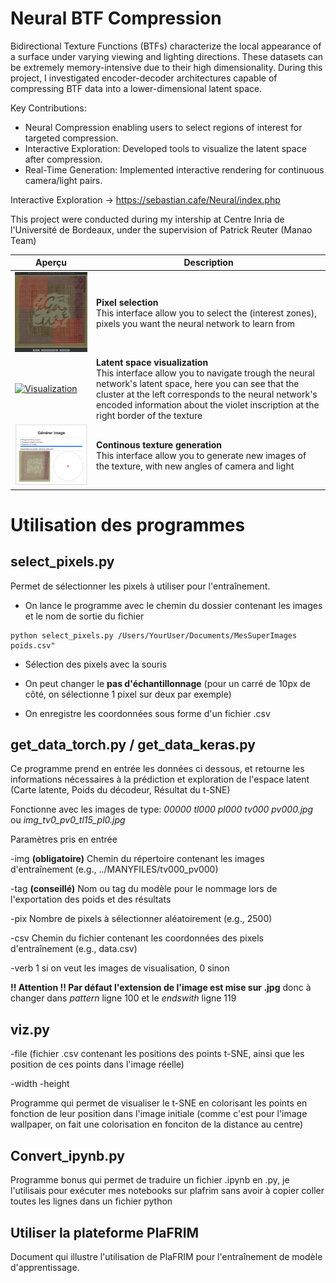 # Neural BTF Compression

Bidirectional Texture Functions (BTFs) characterize the local appearance of a surface under varying viewing and lighting directions. 
These datasets can be extremely memory-intensive due to their high dimensionality.
During this project, I investigated encoder-decoder architectures capable of compressing BTF data into a lower-dimensional latent space.

Key Contributions:

- Neural Compression enabling users to select regions of interest for targeted compression.
- Interactive Exploration: Developed tools to visualize the latent space after compression.
- Real-Time Generation: Implemented interactive rendering for continuous camera/light pairs.

Interactive Exploration -> https://sebastian.cafe/Neural/index.php

This project were conducted during my intership at Centre Inria de l'Université de Bordeaux, under the supervision of Patrick Reuter (Manao Team)


| Aperçu | Description |
|---|---|
| <a href="assets/select.png"><img src="assets/select.png" alt="Selection" width="260"></a> | **Pixel selection**<br>This interface allow you to select the (interest zones), pixels you want the neural network to learn from|
| <a href="assets/viz.png"><img src="assets/viz.png" alt="Visualization" width="260"></a> | **Latent space visualization**<br>This interface allow you to navigate trough the neural network's latent space, here you can see that the cluster at the left corresponds to the neural network's encoded information about the violet inscription at the right border of the texture|
| <a href="assets/gen.png"><img src="assets/gen.png" alt="Generation" width="260"></a> | **Continous texture generation**<br>This interface allow you to generate new images of the texture, with new angles of camera and light|



# Utilisation des programmes

## select_pixels.py

Permet de sélectionner les pixels à utiliser pour l'entraînement.

- On lance le programme avec le chemin du dossier contenant les images et le nom de sortie du fichier
```
python select_pixels.py /Users/YourUser/Documents/MesSuperImages poids.csv"
```

- Sélection des pixels avec la souris

- On peut changer le **pas d'échantillonnage** (pour un carré de 10px de côté, on sélectionne 1 pixel sur deux par exemple)

- On enregistre les coordonnées sous forme d'un fichier .csv


## get_data_torch.py / get_data_keras.py

Ce programme prend en entrée les données ci dessous, et retourne les informations nécessaires à la prédiction et exploration de l'espace latent (Carte latente, Poids du décodeur, Résultat du t-SNE)

Fonctionne avec les images de type: *00000 tl000 pl000 tv000 pv000.jpg* ou *img_tv0_pv0_tl15_pl0.jpg*

Paramètres pris en entrée

-img **(obligatoire)**
Chemin du répertoire contenant les images d'entraînement (e.g., ../MANYFILES/tv000_pv000)

-tag **(conseillé)**
Nom ou tag du modèle pour le nommage lors de l'exportation des poids et des résultats

-pix 
Nombre de pixels à sélectionner aléatoirement (e.g., 2500)

-csv
Chemin du fichier contenant les coordonnées des pixels d'entraînement (e.g., data.csv)

-verb
1 si on veut les images de visualisation, 0 sinon

**!! Attention !! Par défaut l'extension de l'image est mise sur .jpg**
donc à changer dans *pattern* ligne 100 et le *endswith* ligne 119

## viz.py

-file (fichier .csv contenant les positions des points t-SNE, ainsi que les position de ces points dans l'image réelle)

-width
-height


Programme qui permet de visualiser le t-SNE en colorisant les points en fonction de leur position dans l'image initiale
(comme c'est pour l'image wallpaper, on fait une colorisation en fonciton de la distance au centre)

## Convert_ipynb.py

Programme bonus qui permet de traduire un fichier .ipynb en .py, je l'utilisais pour exécuter mes notebooks sur plafrim sans avoir à copier coller toutes les lignes dans un fichier python

## Utiliser la plateforme PlaFRIM

Document qui illustre l'utilisation de PlaFRIM pour l'entraînement de modèle d'apprentissage.
